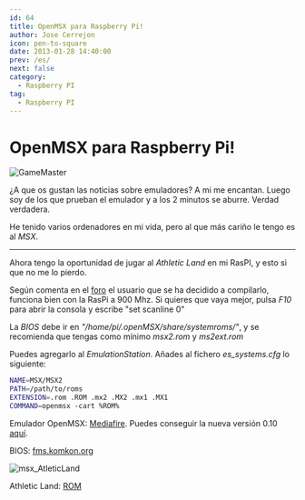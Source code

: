 ```yaml
---
id: 64
title: OpenMSX para Raspberry Pi!
author: Jose Cerrejon
icon: pen-to-square
date: 2013-01-28 14:40:00
prev: /es/
next: false
category:
  - Raspberry PI
tag:
  - Raspberry PI
---
```


# OpenMSX para Raspberry Pi!

![GameMaster](/images/msx_GameMaster.jpg)

¿A que os gustan las noticias sobre emuladores? A mi me encantan. Luego soy de los que prueban el emulador y a los 2 minutos se aburre. Verdad verdadera.

He tenido varios ordenadores en mi vida, pero al que más cariño le tengo es al *MSX*.

- - -
Ahora tengo la oportunidad de jugar al *Athletic Land* en mi RasPI, y esto si que no me lo pierdo.

Según comenta en el [foro](http://www.raspberrypi.org/phpBB3/viewtopic.php?f=78&t=31277) el usuario que se ha decidido a compilarlo, funciona bien con la RasPi a 900 Mhz. Si quieres que vaya mejor, pulsa *F10* para abrir la consola y escribe "set scanline 0"

La *BIOS* debe ir en *"/home/pi/.openMSX/share/systemroms/"*, y se recomienda que tengas como mínimo *msx2.rom* y *ms2ext.rom*

Puedes agregarlo al *EmulationStation*. Añades al fichero *es_systems.cfg* lo siguiente:
```bash
NAME=MSX/MSX2
PATH=/path/to/roms
EXTENSION=.rom .ROM .mx2 .MX2 .mx1 .MX1
COMMAND=openmsx -cart %ROM%
```

Emulador OpenMSX: [Mediafire](http://www.mediafire.com/?ka48s8kx6ffmn97). Puedes conseguir la nueva versión 0.10 [aquí](/post.php?id=382).

BIOS: [fms.komkon.org](http://fms.komkon.org/fMSX/)

![msx_AtleticLand](/images/msx_AtleticLand.jpg)

Athletic Land: [ROM](http://www.romnation.net/srv/download/rom/26183/msx1/Athletic-Land-1984-Konami-J.html)
